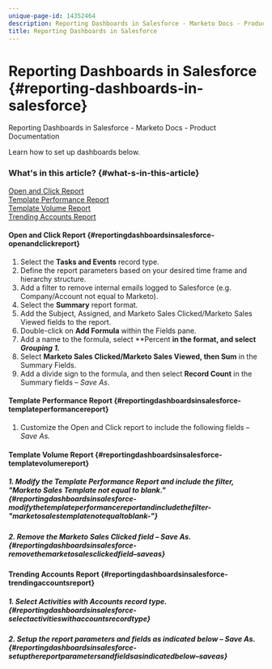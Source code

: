 ```yaml
---
unique-page-id: 14352464
description: Reporting Dashboards in Salesforce - Marketo Docs - Product Documentation
title: Reporting Dashboards in Salesforce
---
```


# Reporting Dashboards in Salesforce {#reporting-dashboards-in-salesforce}

Reporting Dashboards in Salesforce - Marketo Docs - Product Documentation

Learn how to set up dashboards below.

### What's in this article? {#what-s-in-this-article}

[Open and Click Report](#reportingdashboardsinsalesforce-openandclickreport)  
[Template Performance Report](#reportingdashboardsinsalesforce-templateperformancereport)  
[Template Volume Report](#reportingdashboardsinsalesforce-templatevolumereport)  
[Trending Accounts Report](#reportingdashboardsinsalesforce-trendingaccountsreport)

#### Open and Click Report {#reportingdashboardsinsalesforce-openandclickreport}

1. Select the **Tasks and Events** record type.
1. Define the report parameters based on your desired time frame and hierarchy structure.
1. Add a filter to remove internal emails logged to Salesforce (e.g. Company/Account not equal to Marketo).
1. Select the **Summary** report format.
1. Add the Subject, Assigned, and Marketo Sales Clicked/Marketo Sales Viewed fields to the report.
1. Double-click on **Add Formula** within the Fields pane.
1. Add a name to the formula, select **Percent **in the format, and select **Grouping 1*.***
1. Select **Marketo Sales Clicked/Marketo Sales Viewed, **then** Sum** in the Summary Fields.
1. Add a divide sign to the formula, and then select **Record Count** in the Summary fields – *Save As*.

#### Template Performance Report {#reportingdashboardsinsalesforce-templateperformancereport}

1. Customize the Open and Click report to include the following fields – *Save As.*

#### Template Volume Report {#reportingdashboardsinsalesforce-templatevolumereport}

##### 1. Modify the Template Performance Report and include the filter, "Marketo Sales Template not equal to blank." {#reportingdashboardsinsalesforce-modifythetemplateperformancereportandincludethefilter-"marketosalestemplatenotequaltoblank-"}

##### 2. Remove the Marketo Sales Clicked field – *Save As*. {#reportingdashboardsinsalesforce-removethemarketosalesclickedfield–saveas}

#### Trending Accounts Report {#reportingdashboardsinsalesforce-trendingaccountsreport}

##### 1. Select Activities with Accounts record type. {#reportingdashboardsinsalesforce-selectactivitieswithaccountsrecordtype}

##### 2. Setup the report parameters and fields as indicated below – *Save As.* {#reportingdashboardsinsalesforce-setupthereportparametersandfieldsasindicatedbelow–saveas}

